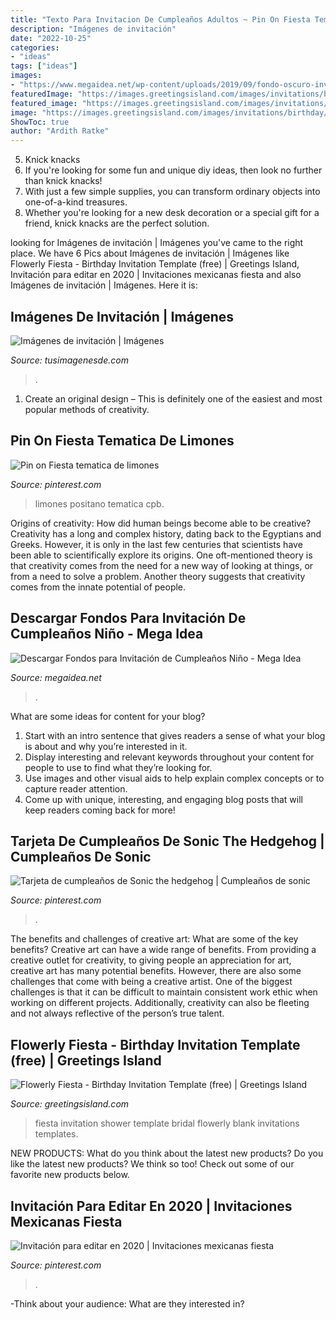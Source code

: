 ```yaml
---
title: "Texto Para Invitacion De Cumpleaños Adultos ~ Pin On Fiesta Tematica De Limones"
description: "Imágenes de invitación"
date: "2022-10-25"
categories:
- "ideas"
tags: ["ideas"]
images:
- "https://www.megaidea.net/wp-content/uploads/2019/09/fondo-oscuro-invitacion.jpg"
featuredImage: "https://images.greetingsisland.com/images/invitations/birthday/previews/flowerly-fiesta.png"
featured_image: "https://images.greetingsisland.com/images/invitations/birthday/previews/flowerly-fiesta.png"
image: "https://images.greetingsisland.com/images/invitations/birthday/previews/flowerly-fiesta.png"
ShowToc: true
author: "Ardith Ratke"
---
```



5. Knick knacks
1. If you're looking for some fun and unique diy ideas, then look no further than knick knacks!
2. With just a few simple supplies, you can transform ordinary objects into one-of-a-kind treasures.
3. Whether you're looking for a new desk decoration or a special gift for a friend, knick knacks are the perfect solution.

	

		
looking for Imágenes de invitación | Imágenes you've came to the right place. We have 6 Pics about Imágenes de invitación | Imágenes like Flowerly Fiesta - Birthday Invitation Template (free) | Greetings Island, Invitación para editar en 2020 | Invitaciones mexicanas fiesta and also Imágenes de invitación | Imágenes. Here it is:
		
    
## Imágenes De Invitación | Imágenes

<img loading=lazy src="http://tusimagenesde.com/wp-content/uploads/2016/07/invitacion-3.jpg" onerror="this.onerror=null;this.src='https://tse3.mm.bing.net/th?id=OIP.jAzK92LhH2G-e_Yqwkl9-wHaEd&amp;pid=15.1';" alt="Imágenes de invitación | Imágenes">

_Source: tusimagenesde.com_

>. 

	

1. Create an original design – This is definitely one of the easiest and most popular methods of creativity.

    
## Pin On Fiesta Tematica De Limones

<img loading=lazy src="https://i.pinimg.com/736x/59/81/38/5981386e907f3bd5068c97904de5f42b.jpg" onerror="this.onerror=null;this.src='https://tse1.mm.bing.net/th?id=OIP.Y-ULT-8zXNCPZOi3Ysc-uAHaJQ&amp;pid=15.1';" alt="Pin on Fiesta tematica de limones">

_Source: pinterest.com_

>limones positano tematica cpb. 

	

Origins of creativity: How did human beings become able to be creative?
Creativity has a long and complex history, dating back to the Egyptians and Greeks. However, it is only in the last few centuries that scientists have been able to scientifically explore its origins. One oft-mentioned theory is that creativity comes from the need for a new way of looking at things, or from a need to solve a problem. Another theory suggests that creativity comes from the innate potential of people.

    
## Descargar Fondos Para Invitación De Cumpleaños Niño - Mega Idea

<img loading=lazy src="https://www.megaidea.net/wp-content/uploads/2019/09/fondo-oscuro-invitacion.jpg" onerror="this.onerror=null;this.src='https://tse4.mm.bing.net/th?id=OIP.tc6PcI2eBgb3TRTlcwZIjgHaMQ&amp;pid=15.1';" alt="Descargar Fondos para Invitación de Cumpleaños Niño - Mega Idea">

_Source: megaidea.net_

>. 

	

What are some ideas for content for your blog?
1. Start with an intro sentence that gives readers a sense of what your blog is about and why you’re interested in it.
2. Display interesting and relevant keywords throughout your content for people to use to find what they’re looking for.
3. Use images and other visual aids to help explain complex concepts or to capture reader attention.
4. Come up with unique, interesting, and engaging blog posts that will keep readers coming back for more!

    
## Tarjeta De Cumpleaños De Sonic The Hedgehog | Cumpleaños De Sonic

<img loading=lazy src="https://i.pinimg.com/736x/f0/16/25/f0162576b96e5146d0d5e450b8517326.jpg" onerror="this.onerror=null;this.src='https://tse4.mm.bing.net/th?id=OIP.P7ZRhhcm7ANnSYuJBqeuNwAAAA&amp;pid=15.1';" alt="Tarjeta de cumpleaños de Sonic the hedgehog | Cumpleaños de sonic">

_Source: pinterest.com_

>. 

	

The benefits and challenges of creative art: What are some of the key benefits?
Creative art can have a wide range of benefits. From providing a creative outlet for creativity, to giving people an appreciation for art, creative art has many potential benefits. However, there are also some challenges that come with being a creative artist. One of the biggest challenges is that it can be difficult to maintain consistent work ethic when working on different projects. Additionally, creativity can also be fleeting and not always reflective of the person’s true talent.

    
## Flowerly Fiesta - Birthday Invitation Template (free) | Greetings Island

<img loading=lazy src="https://images.greetingsisland.com/images/invitations/birthday/previews/flowerly-fiesta.png" onerror="this.onerror=null;this.src='https://tse2.mm.bing.net/th?id=OIP.nU_ktZGeATXzCe38pzSazAHaK0&amp;pid=15.1';" alt="Flowerly Fiesta - Birthday Invitation Template (free) | Greetings Island">

_Source: greetingsisland.com_

>fiesta invitation shower template bridal flowerly blank invitations templates. 

	

NEW PRODUCTS: What do you think about the latest new products?
Do you like the latest new products? We think so too! Check out some of our favorite new products below.

    
## Invitación Para Editar En 2020 | Invitaciones Mexicanas Fiesta

<img loading=lazy src="https://i.pinimg.com/originals/03/a9/12/03a912f1dae4963d843d1a3c56d7cddf.jpg" onerror="this.onerror=null;this.src='https://tse2.mm.bing.net/th?id=OIP.zJNwhWRAqfSlv1nE01hPOQHaM_&amp;pid=15.1';" alt="Invitación para editar en 2020 | Invitaciones mexicanas fiesta">

_Source: pinterest.com_

>. 

	

-Think about your audience: What are they interested in?

